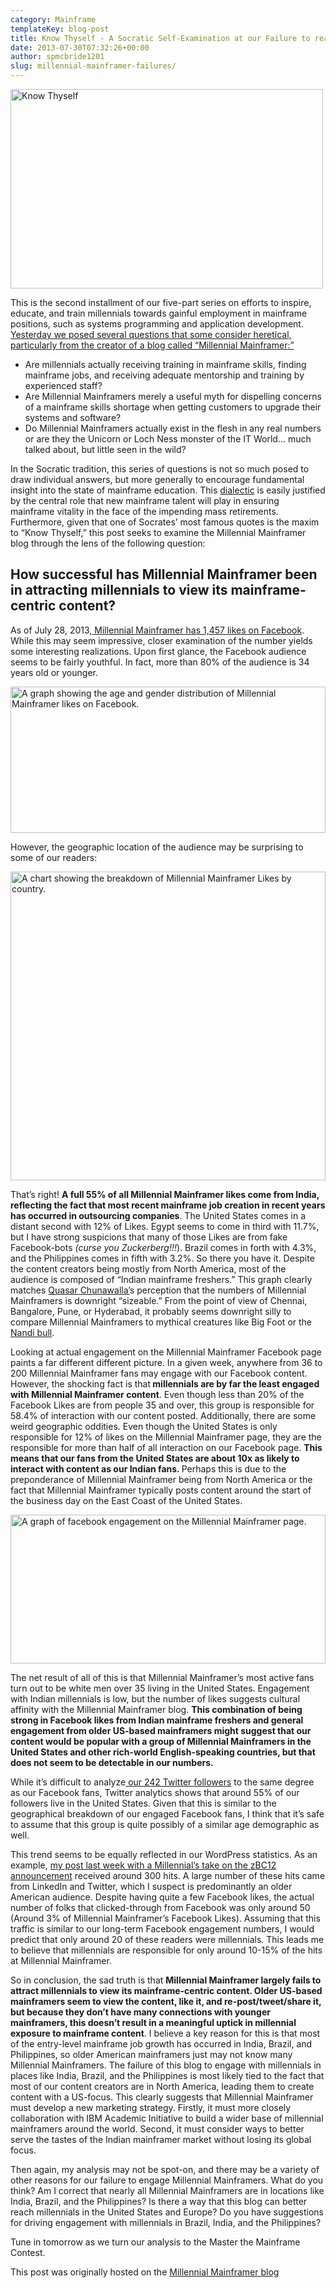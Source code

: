```yaml
---
category: Mainframe
templateKey: blog-post
title: Know Thyself - A Socratic Self-Examination at our Failure to reach Millennials
date: 2013-07-30T07:32:26+00:00
author: spmcbride1201
slug: millennial-mainframer-failures/
---
```


<img alt="Know Thyself" src="/img/posts/know-thyself-Socrates-quote.jpg" width="500" height="319" />

This is the second installment of our five-part series on efforts to inspire, educate, and train millennials towards gainful employment in mainframe positions, such as systems programming and application development. <a href="/millennial-mainframers-hype-and-myth-or-fact-and-future/">Yesterday we posed several questions that some consider heretical, particularly from the creator of a blog called &#8220;Millennial Mainframer:&#8221;</a><strong><em></em></strong>

- Are millennials actually receiving training in mainframe skills, finding mainframe jobs, and receiving adequate mentorship and training by experienced staff?
- Are Millennial Mainframers merely a useful myth for dispelling concerns of a mainframe skills shortage when getting customers to upgrade their systems and software?
- Do Millennial Mainframers actually exist in the flesh in any real numbers or are they the Unicorn or Loch Ness monster of the IT World… much talked about, but little seen in the wild?

In the Socratic tradition, this series of questions is not so much posed to draw individual answers, but more generally to encourage fundamental insight into the state of mainframe education. This <a href="https://web.archive.org/web/20180907191717/http://en.wikipedia.org/wiki/Socratic_method" target="_blank">dialectic</a> is easily justified by the central role that new mainframe talent will play in ensuring mainframe vitality in the face of the impending mass retirements. Furthermore, given that one of Socrates&#8217; most famous quotes is the maxim to &#8220;Know Thyself,&#8221; this post seeks to examine the Millennial Mainframer blog through the lens of the following question:

## How successful has Millennial Mainframer been in attracting millennials to view its mainframe-centric content?

As of July 28, 2013,<a href="https://web.archive.org/web/20180907191717/https://www.facebook.com/millennialmainframer" target="_blank"> Millennial Mainframer has 1,457 likes on Facebook</a>. While this may seem impressive, closer examination of the number yields some interesting realizations. Upon first glance, the Facebook audience seems to be fairly youthful. In fact, more than 80% of the audience is 34 years old or younger.

<img alt="A graph showing the age and gender distribution of Millennial Mainframer likes on Facebook." src="/img/posts/facebook-likes.jpg" width="100%" height="234"/>

However, the geographic location of the audience may be surprising to some of our readers:

<img class="alignnone  wp-image-304" alt="A chart showing the breakdown of Millennial Mainframer Likes by country." src="/img/posts/geo-breakdown.jpg" width="100%" height="494"/>

That’s right! <strong>A full 55% of all Millennial Mainframer likes come from India, reflecting the fact that most recent mainframe job creation in recent years has occurred in outsourcing companies</strong>. The United States comes in a distant second with 12% of Likes. Egypt seems to come in third with 11.7%, but I have strong suspicions that many of those Likes are from fake Facebook-bots <em>(curse you Zuckerberg!!!</em>). Brazil comes in forth with 4.3%, and the Philippines comes in fifth with 3.2%. So there you have it. Despite the content creators being mostly from North America, most of the audience is composed of “Indian mainframe freshers.” This graph clearly matches <a href="https://web.archive.org/web/20180907191717/http://www.mainframes360.com/" target="_blank">Quasar Chunawalla&#8217;</a>s perception that the numbers of Millennial Mainframers is downright &#8220;sizeable.&#8221; From the point of view of Chennai, Bangalore, Pune, or Hyderabad, it probably seems downright silly to compare Millennial Mainframers to mythical creatures like Big Foot or the <a href="https://web.archive.org/web/20180907191717/http://en.wikipedia.org/wiki/Nandi_(bull)" target="_blank">Nandi bull</a>.

Looking at actual engagement on the Millennial Mainframer Facebook page paints a far different different picture. In a given week, anywhere from 36 to 200 Millennial Mainframer fans may engage with our Facebook content. However, the shocking fact is that<b> millennials are by far the least engaged with Millennial Mainframer content</b>. Even though less than 20% of the Facebook Likes are from people 35 and over, this group is responsible for 58.4% of interaction with our content posted. Additionally, there are some weird geographic oddities. Even though the United States is only responsible for 12% of likes on the Millennial Mainframer page, they are the responsible for more than half of all interaction on our Facebook page. <b>This means that our fans from the United States are about 10x as likely to interact with content as our Indian fans. </b>Perhaps this is due to the preponderance of Millennial Mainframer being from North America or the fact that Millennial Mainframer typically posts content around the start of the business day on the East Coast of the United States.

<img alt="A graph of facebook engagement on the Millennial Mainframer page." src="/img/posts/fb-engagement.jpg" width="100%" height="238"/>

The net result of all of this is that Millennial Mainframer’s most active fans turn out to be white men over 35 living in the United States. Engagement with Indian millennials is low, but the number of likes suggests cultural affinity with the Millennial Mainframer blog. <strong>This combination of being strong in Facebook likes from Indian mainframe freshers and general engagement from older US-based mainframers might suggest that our content would be popular with a group of Millennial Mainframers in the United States and other rich-world English-speaking countries, but that does not seem to be detectable in our numbers.</strong>

While it&#8217;s difficult to analyze<a href="https://web.archive.org/web/20180907191717/https://twitter.com/milmainframer" target="_blank"> our 242 Twitter followers</a> to the same degree as our Facebook fans, Twitter analytics shows that around 55% of our followers live in the United States. Given that this is similar to the geographical breakdown of our engaged Facebook fans, I think that it&#8217;s safe to assume that this group is quite possibly of a similar age demographic as well.

This trend seems to be equally reflected in our WordPress statistics. As an example, <a href="https://web.archive.org/web/20180907191717/http://millennialmainframer.com/2013/07/care-mainframe-announcements/">my post last week with a Millennial&#8217;s take on the zBC12 announcement</a> received around 300 hits. A large number of these hits came from LinkedIn and Twitter, which I suspect is predominantly an older American audience. Despite having quite a few Facebook likes, the actual number of folks that clicked-through from Facebook was only around 50 (Around 3% of Millennial Mainframer&#8217;s Facebook Likes). Assuming that this traffic is similar to our long-term Facebook engagement numbers, I would predict that only around 20 of these readers were millennials. This leads me to believe that millennials are responsible for only around 10-15% of the hits at Millennial Mainframer.

So in conclusion, the sad truth is that <b>Millennial Mainframer largely fails to attract millennials to view its mainframe-centric content. Older US-based mainframers seem to view the content, like it, and re-post/tweet/share it, but because they don’t have many connections with younger mainframers, this doesn&#8217;t result in a meaningful uptick in millennial exposure to mainframe content</b>. I believe a key reason for this is that most of the entry-level mainframe job growth has occurred in India, Brazil, and Philippines, so older American mainframers just may not know many Millennial Mainframers. The failure of this blog to engage with millennials in places like India, Brazil, and the Philippines is most likely tied to the fact that most of our content creators are in North America, leading them to create content with a US-focus. This clearly suggests that Millennial Mainframer must develop a new marketing strategy. Firstly, it must more closely collaboration with IBM Academic Initiative to build a wider base of millennial mainframers around the world. Second, it must consider ways to better serve the tastes of the Indian mainframer market without losing its global focus.

Then again, my analysis may not be spot-on, and there may be a variety of other reasons for our failure to engage Millennial Mainframers. What do you think? Am I correct that nearly all Millennial Mainframers are in locations like India, Brazil, and the Philippines? Is there a way that this blog can better reach millennials in the United States and Europe? Do you have suggestions for driving engagement with millennials in Brazil, India, and the Philippines?

Tune in tomorrow as we turn our analysis to the Master the Mainframe Contest.

This post was originally hosted on the [Millennial Mainframer blog](https://web.archive.org/web/20180907191717/http://millennialmainframer.com/2013/07/know-thyself-a-socratic-self-examination-at-our-failure-to-reach-millennials/)
